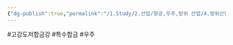 ```yaml
---
{"dg-publish":true,"permalink":"/1.Study/2.산업/항공,우주,방위 산업/4.방위산업/INFO_방위항공우주/고강도 저합금강/","created":"2025-04-29T18:57:37.111+09:00","updated":"2025-06-26T17:24:39.346+09:00"}
---
```


#고강도저합금강 #특수합금 #우주 